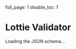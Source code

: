 full_page: 1
disable_toc: 1

# Lottie Validator

<script src="https://cdnjs.cloudflare.com/ajax/libs/ajv/8.16.0/ajv2020.min.js" integrity="sha512-OunSQfwE+NRzXE6jEJfFCyVkFQgMOk+oxD34iU8Xc21cUYfFH5TKBc7Z3RqKC4EW1tlllWIIOdq2Kf5F/5wKOw==" crossorigin="anonymous" referrerpolicy="no-referrer"></script>
<script src="/lottie-spec/static/js/validator.js"></script>

<style>
.hidden {
    display: none !important;
}
textarea {
    display: block;
    width: 100%;
    min-height: 500px;
}
#error-out td:first-child {
    font-family: monospace;
}

</style>

<div id="system-loading">
    Loading the JSON schema...
</div>
<div id="system-error" class="hidden">
    Could not load the JSON schema.
</div>
<div id="validator-container" class="hidden">
    <textarea id="input-text">{"-ip": 0, "op": 10, "w": 10, "h": 10, "fr": 60, "layers": [{
"ty": 4,  "ip": 0, "op": 10, "-st": 1, "ks": {"a": {"a":0, "k": "a"}}, "shapes": [
{"ty": "el"},
{"ty": "??"}
]
}, {"ty": 123}

]}</textarea>
    <button onclick="validate_string(document.getElementById('input-text').value)">Validate</button>
</div>
<table id="error-out" class="hidden">
    <thead>
        <tr>
            <th>Path</th>
            <th>Severity</th>
            <th>Message</th>
            <th>Docs</th>
        </tr>
    </thead>
    <tbody></tbody>
</table>

<script>

function show_element(element)
{
    element.classList.remove("hidden")
}

function hide_element(element)
{
    element.classList.add("hidden")
}

function on_load_error(err)
{
    hide_element(document.getElementById("system-loading"));
    show_element(document.getElementById("system-error"));
    console.error(err);
}

function on_load_ok(schema_obj)
{
    validator = new Validator(ajv2020.Ajv2020, schema_obj);
    hide_element(document.getElementById("system-loading"));
    show_element(document.getElementById("validator-container"));

    // TODO remove
    validate_string(document.getElementById('input-text').value);
}

function validate_string(value)
{
    var errors = validator.validate(value);

    var container = document.getElementById("error-out");
    container.classList.remove("table-striped");
    if ( errors.length == 0 )
    {
        hide_element(container);
        return;
    }

    show_element(container);
    var body = container.querySelector("tbody");
    body.innerHTML = "";
    for ( let error of errors )
    {
        let tr = body.appendChild(document.createElement("tr"));
        tr.classList.add(error.type == "error" ? "danger" : error.type);
        tr.appendChild(document.createElement("td")).appendChild(document.createTextNode(error.path));
        tr.appendChild(document.createElement("td")).appendChild(document.createTextNode(error.type));
        tr.appendChild(document.createElement("td")).appendChild(document.createTextNode(error.name + " " + error.message));
        let td = tr.appendChild(document.createElement("td"));
        if ( error.docs )
        {
            let link = td.appendChild(document.createElement("a"));
            link.setAttribute("href", error.docs);
            link.appendChild(document.createTextNode(error.docs_name));
        }
    }
}


var validator;

fetch("/lottie-spec/lottie.schema.json").then(response => {
    if ( !response.ok )
        throw new Error("Request failed");
    return response.json();
}).then(json => on_load_ok(json)).catch(e => on_load_error(e));

</script>
